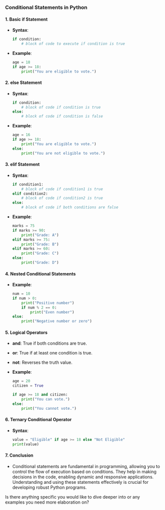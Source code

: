 ### Conditional Statements in Python

#### 1. Basic if Statement
- **Syntax**:
  ```python
  if condition:
      # block of code to execute if condition is true
  ```
- **Example**:
  ```python
  age = 18
  if age >= 18:
      print("You are eligible to vote.")
  ```

#### 2. else Statement
- **Syntax**:
  ```python
  if condition:
      # block of code if condition is true
  else:
      # block of code if condition is false
  ```
- **Example**:
  ```python
  age = 16
  if age >= 18:
      print("You are eligible to vote.")
  else:
      print("You are not eligible to vote.")
  ```

#### 3. elif Statement
- **Syntax**:
  ```python
  if condition1:
      # block of code if condition1 is true
  elif condition2:
      # block of code if condition2 is true
  else:
      # block of code if both conditions are false
  ```
- **Example**:
  ```python
  marks = 75
  if marks >= 90:
      print("Grade: A")
  elif marks >= 75:
      print("Grade: B")
  elif marks >= 60:
      print("Grade: C")
  else:
      print("Grade: D")
  ```

#### 4. Nested Conditional Statements
- **Example**:
  ```python
  num = 10
  if num > 0:
      print("Positive number")
      if num % 2 == 0:
          print("Even number")
  else:
      print("Negative number or zero")
  ```

#### 5. Logical Operators
- **and**: True if both conditions are true.
- **or**: True if at least one condition is true.
- **not**: Reverses the truth value.

- **Example**:
  ```python
  age = 20
  citizen = True

  if age >= 18 and citizen:
      print("You can vote.")
  else:
      print("You cannot vote.")
  ```

#### 6. Ternary Conditional Operator
- **Syntax**:
  ```python
  value = "Eligible" if age >= 18 else "Not Eligible"
  print(value)
  ```

#### 7. Conclusion
- Conditional statements are fundamental in programming, allowing you to control the flow of execution based on conditions. They help in making decisions in the code, enabling dynamic and responsive applications. Understanding and using these statements effectively is crucial for developing robust Python programs.

Is there anything specific you would like to dive deeper into or any examples you need more elaboration on?